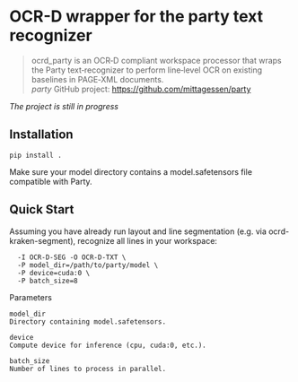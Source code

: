 # OCR-D wrapper for the party text recognizer

> ocrd_party is an OCR‑D compliant workspace processor that wraps the Party text‐recognizer to perform line‐level OCR on existing <TextLine> baselines in PAGE‑XML documents.     
> *party* GitHub project: https://github.com/mittagessen/party
     
*The project is still in progress*

## Installation
`pip install . `

Make sure your model directory contains a model.safetensors file compatible with Party.

## Quick Start

Assuming you have already run layout and line segmentation (e.g. via ocrd-kraken-segment), recognize all lines in your workspace:

```ocrd-party-recognize \
  -I OCR-D-SEG -O OCR-D-TXT \
  -P model_dir=/path/to/party/model \
  -P device=cuda:0 \
  -P batch_size=8
```

Parameters

    model_dir
    Directory containing model.safetensors.

    device
    Compute device for inference (cpu, cuda:0, etc.).

    batch_size
    Number of lines to process in parallel.
